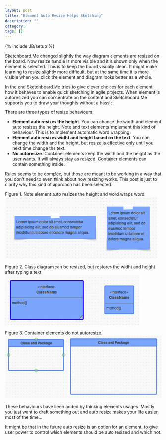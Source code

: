 ```yaml
---
layout: post
title: "Element Auto Resize Helps Sketching"
description: ""
category: 
tags: []
---
```

{% include JB/setup %}

Sketchboard.Me changed slightly the way diagram elements are resized on the board. Now resize handle is more visible and it is shown only when the element is selected. This is to keep the board visually clean. It might make learning to resize slightly more difficult, but at the same time it is more visible when you click the element and diagram looks better as a whole. 

In the end Sketchboard.Me tries to give clever choices for each element how it behaves to enable quick sketching in agile projects. When element is autoresized you can concentrate on the content and Sketchboard.Me supports you to draw your thoughts without a hassle.

There are three types of resize behaviours: 
* **Element auto resizes the height**. You can change the width and element auto resizes the height. Note and text elements implement this kind of behaviour. This is to implement automatic word wrapping. 
* **Element auto resizes widht and height based on the text**. You can change the width and the height, but resize is effective only until you next time change the text.
* **No autoresize**. Container elements keep the width and the height as the user wants. It will always stay as resized. Container elements can contain something inside.

Rules seems to be complex, but those are meant to be working in a way that you don't need to even think about how resizing works. This post is just to clarify why this kind of approach has been selected.


Figure 1. Note element auto resizes the height and word wraps word
![Note Auto Resize](/images/note-auto-resize.png)

Figure 2. Class diagram can be resized, but restores the widht and height after typing a text.
![Class Element Auto Resize](/images/classdiagram-resize.png)

Figure 3. Container elements do not autoresize.
![Container Element Resize](/images/container-element-resize.png)

These behaviours have been added by thinking elements usages. Mostly you just want to draft something out and auto resize makes your life easier, most of the time...

It might be that in the future auto resize is an option for an element, to give user power to control which elements should be auto resized and which not.
